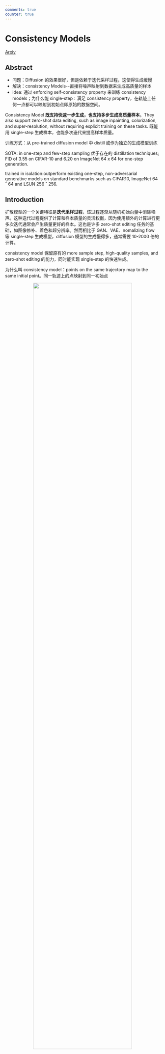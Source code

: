 ```yaml
---
comments: true
counter: true
---
```


# Consistency Models
[Arxiv](https://arxiv.org/abs/2303.01469)
## Abstract

+ 问题：Diffusion 的效果很好，但是依赖于迭代采样过程，这使得生成缓慢
+ 解决：consistency Models--直接将噪声映射到数据来生成高质量的样本
+ idea: 通过 enforcing self-consistency property 来训练 consistency models；为什么能 single-step：满足 consistency property，在轨迹上任何一点都可以映射到初始点即原始的数据空间。

Consistency Model **既支持快速一步生成，也支持多步生成高质量样本**。They also support zero-shot data editing, such as image inpainting, colorization, and super-resolution, without requiring explicit training on these tasks.
既能用 single-step 生成样本，也能多次迭代来提高样本质量。

训练方式：从 pre-trained diffusion model 中 distill 或作为独立的生成模型训练

SOTA: in one-step and few-step sampling 优于存在的 distillation techniques; 
FID of 3.55 on CIFAR-10 and 6.20 on ImageNet 64 x 64 for one-step generation.

trained in isolation:outperform existing one-step, non-adversarial generative models on standard benchmarks such as CIFAR10, ImageNet 64 ˆ 64 and LSUN 256 ˆ 256.

## Introduction

扩散模型的一个关键特征是**迭代采样过程**，该过程逐渐从随机初始向量中消除噪声。这种迭代过程提供了计算和样本质量的灵活权衡，因为使用额外的计算进行更多次迭代通常会产生质量更好的样本。这也是许多 zero-shot editing 任务的基础，如图像修补、着色和超分辨率。然而相比于 GAN、VAE、nomalizing flow 等 single-step 生成模型，diffusion 模型的生成慢得多，通常需要 10-2000 倍的计算。

consistency model 保留原有的 more sample step, high-quality samples, and zero-shot editing 的能力，同时能实现 single-step 的快速生成。

为什么叫 consistency model：points on the same trajectory map to the same initial point。同一轨迹上的点映射到同一初始点

<center><img src="./figures/2024-10-29-19-42-54.png" width="80%"></center>

训练方法：based on enforcing the self-consistency property.

1. relies on numerical ODE solvers and a pre-trained diffusion model to generate pairs of adjacent points on a PF ODE trajectory
2. 作为独立的模型族训练。当作为独立生成模型进行训练时，一致性模型可以匹配或超越渐进蒸馏的一步样本的质量，尽管没有使用 pre-trained diffusion model。

两种训练方式都不需要对抗训练。也都对架构的约束很少，可以使用灵活的神经网络来参数化 consistency model。

数据集：CIFAR-10, ImageNet 64 x 64, LSUN 256 x 256

## Diffusion Models

扩散模型通过高斯扰动逐步将数据扰动为噪声来生成数据，然后通过顺序去噪步骤从噪声中创建样本。用 $p_{\text{data}}$ 代表数据分布，Diffusion model 从用SDE diffusing $p_{\text{data}}$ 开始：

$$
dx_t = \mu(x_t, t)dt + \sigma(x_t, t)dW_t
$$

其中 $W_t$ 是 Brownian motion，$\mu$ 是 drift coefficients，$\sigma$ 是 diffusion coefficients。将 $x_t$ 的分布表示为 $p_t(x)$，则有 $p_0(x) = p_{\text{data}}(x)$. 这个 SDE 的显著特征是存在一个称为概率流(probability Flow)的 ODE，其 solution trajectories sampled at t are distributed according to $p_t(x)$.

$$
dx_t = (\mu(x_t, t) - \frac{1}{2}\sigma^2(t)\nabla \log p_t(x_t))dt
$$

上面 SDE 的设计使得 $P_T(x)$ 接近于易处理的高斯分布 $\pi(x)$，也就是噪声。采用设置 $\mu(x,t) = 0,\sigma(t) = \sqrt{2t}$ 在这种设置下，我们有 $p_t(x) = p_0(x) \bigotimes \mathcal{N}(0,t^2I)$，其中 $\bigotimes$ 表示卷积。并且 $\pi(x) = \mathcal{N}(0,T^2I)$

对于 sampling，我们首先训练了一个 score model $s_\Phi(x,t) \approx \nabla\log p_t(x)$ 通过 score mathcing，然后将这个带入到上面的式子就得到 PF ODE 的 empirical estimate

$$
\frac{dx_t}{dt}=-ts_\Phi(x_t,t)
$$

这个式子被称为 empirical PF ODE。然后我们 sample $\hat{x}_T \sim \pi = \mathcal{N}(0,T^2I)$ 来初始化 empirical PF ODE 并使用任何数值 ODE 求解器及时向后求解，such as Euler and Heun solvers to obtain the solution trajectory. $\{\hat{x_T}\}_{t\in[0,T]}$，最后的结果 $\hat{x}_0$ 可以被看作原始数据的近似。To avoid numerical instability,一个常见的技巧是提早结束求解当 $t=\epsilon$, where $\epsilon$ is a small positive number. 把$\hat{x_\epsilon}$作为最终的样本。在这里设置 $\epsilon = 0.002,T=80$

Diffusion Model 受到采样速度的限制，显然使用 ODE 求解器采样需要对 score model $s_\Phi(x,t)$ 进行迭代评估，计算成本较高。现有的快速采样方法包括更快的数值 ODE 求解器和蒸馏技术。然而 ODE求解器仍然需要至少10个步骤来生成高质量的样本，而蒸馏技术依赖于在蒸馏之前从扩散模型中收集大量样本数据，这本身在计算上是昂贵的。只有 progressive distillation 的方法不受到这个缺陷的约束。

## Consistency Models

### Definition

给定 solution trajectory $\{x_t\}_{t\in[0,T]}$，定义 *consistency function* $f:(x_t,t) \longmapsto x_\epsilon$，一个 consistency function 有 *self-consistency* property 

!!! note Self-consistency
    对于任意 $t\in[0,T]$，$f(x_t,t) = x_\epsilon$ 对于 $(x_t,t)$ 属于同一个 PF ODE trajectory 是成立的。

<center><img src="./figures/2024-10-29-22-25-34.png" width="80%"></center>

The goal of consistency models , symbolized as $f_\theta$ , is to estimate this consistency function f from data by learning to enforce the self-consistency property 

### Parameterization

对任意 consistency function $f(\cdot,\cdot)$，我们有 $f(x_\epsilon,\epsilon) = x_\epsilon$，其中 $f(\cdot,\epsilon)$ 是恒等函数，我们把这个约束称为 boundary condition. 所有一致性模型都必须满足这个边界条件，因为它对于一致性模型的成功训练起着至关重要的作用。这个边界条件也是一致性模型最严格的架构约束。对基于深度神经网络的 consistency model，本文讨论了两种几乎免费实现此边界条件的方法。

假设有一个 free-form 深度神经网络 $F_\theta(x,t)$，输出与 $x$ 在同一个维度，第一个方法是简单的参数化这个神经网络：

$$
f_{\theta}(\mathbf{x}, t) = 
\begin{cases}
    \mathbf{x} & t = \epsilon \\
    F_{\theta}(\mathbf{x}, t) & t \in (\epsilon, T]
\end{cases}.
$$

The second method is to parameterize the consistency model using skip connections, that is

$$
f_{\theta}(\mathbf{x}, t) = c_{\text{skip}}(t)\mathbf{x} + c_{\text{out}}(t)F_{\theta}(\mathbf{x}, t),
$$
    
$c_{\text{skip}}(\mathbf{x}, t)$ 和 $c_{\text{out}}(t)$ 是可微函数满足 $c_{\text{skip}}(\epsilon) = 1$ 和 $c_{\text{out}}(\epsilon) = 0$。这种方法下，consistency model is differentiable at $t = \epsilon$,which is critical for training continuous-time consistency models.第二种参数化方法与许多成功的生成模型类似，使得更容易借用强大的扩散模型架构来构建一致性模型。因此，我们在所有实验中都遵循第二个参数化。

### Sampling

对一个 well-trained consistency model $f_\theta(\cdot,\cdot)$，我们可以从初始分布$\hat{x_T}\sim\mathcal{N}(0,T^2I)$中采样，然后 evaluating the consistency model for $\hat{x_\epsilon}=f_\theta(\hat{x_T},T)$。这里只包含了一次 forward pass，因此 *generates samples in a single step*.Importantly, one can also evaluate the consistency model multiple times by alternating denoising and noise injection steps for improved sample quality.这种多步采样过程提供了以计算换取样本质量的灵活性。它在zero shot editing 中也有重要的应用

!!! note FID
    FID 是基于弗里歇距离（Frechet Distance）的一种距离度量，用于比较两个高维分布之间的相似性。在图像生成任务中，这两个分布通常是：

        •	生成图像的特征分布（由生成模型生成的样本）。
        •	真实图像的特征分布（来自真实数据集的样本）。

在实验中，我们用贪心算法找到时间点 $\{\mathcal{T}_1,\mathcal{T}_2,\cdots,\mathcal{T}_{N-1}\}$，其中使用三元搜索(ternary search)一次精确定位一个时间点，以优化从算法 1 获得的样本的 FID。这假设给定先前时间点，FID 是下一个时间点的单峰函数。

<center><img src="./figures/2024-10-30-00-35-28.png" width="80%"></center>

上面算法就是反复去噪和注入噪声的过程，随着 n 增大，加的噪声越小

### Zero-Shot Data Editing

Consistency models 也可以用于 zero-shot data editing，they do not require explicit training to perform these tasks,例如，一致性模型定义从高斯噪声向量到数据样本的一对一映射。

## Training Consistency Models via Distillation

这种方法是基于 pre-trained diffusion model, 考虑将时间范围 $[\epsilon,T]$ 划分成 N-1 个字区间，边界 $t_1 = \epsilon < t_2 < \cdots < t_N = T$，这里定义 boundary 的方式遵循了 [这里的](https://arxiv.org/abs/2206.00364) 设置。 $t_i = \left( \epsilon^{1/\rho} + \frac{i - 1}{N - 1} \left( T^{1/\rho} - \epsilon^{1/\rho} \right) \right)^{\rho}$ 这里 $\rho = 7$。当 N 充分大时，我们可以通过运行数值 ODE solver 的一个离散化步骤来从 $x_{t_{n+1}}$ 获得 $x_{t_n}$ 的 accuracy estimate, $\hat{x}^\phi_{t_n}$，其定义是

$$
\hat{x}^\phi_{t_n}:= x_{t_{n+1}} + (t_{n} - t_{n+1})\Phi(x_{t_{n+1}},t_{n+1};\phi)
$$

其中 $\Phi(\cdots;\phi)$代表 update function of one-step ODE solver applied to the empirical PF ODE。

比如在用 Euler Solver 时，相应的 update rule 变成

$$
\hat{x}^\phi_{t_n} = x_{t_{n+1}} - (t_{n} - t_{n+1})s_\Phi(x_{t_{n+1}},t_{n+1})
$$

由于 PF ODE 和 SDE 之间的联系，我们可以首先采样 $x\sim p_{\text{data}}$ 然后将高斯噪声添加到 x 来沿 ODE trajectory 的分布进行采样。具体来说，给定 data point x, 我们可以高效地生成一对在 PF ODE 轨迹上的相邻点 $(\hat{x}^\phi_{t_n},x_{t_{n+1}})$，通过

+ 在数据集中采样 x
+ 从 the transition density of SDE $N(x,t^2_{n+1}I)$ 中采样 $x_{t_{n+1}}$ 
+ 通过上面的 one discretization step of the numerical ODE solver 生成 $\hat{x}^\phi_{t_n}$

接着，用这个 pair 与 模型输出之间的 difference 来训练 consistency model。

The consistency distillation loss is defined as

$$
\mathcal{L}_{CD}^N(\theta, \theta^- ; \phi) := \mathbb{E}\left[ \lambda(t_n) d\left(f_{\theta}(\mathbf{x}_{t_{n+1}}, t_{n+1}), f_{\theta^-}(\hat{\mathbf{x}}_{t_n}^{\phi}, t_n)\right) \right],
$$

这里的期望是关于 $x\sim p_{\text{data}},n\sim\mathcal{U}[1,N-1],x_{t_{n+1}}\sim\mathcal{N}(x;t^2_{n+1}I)$,$\lambda(\cdot)$是一个正权重函数。$\hat{\mathbf{x}}_{t_n}^{\phi}$ 是由前面的 ODE solver 生成的。$\theta^-$ 表示优化过程中过去 $\theta$ 值的运行平均值，$d(\cdot,\cdot)$ 是度量函数满足 $\forall\mathbf{x},\mathbf{y}:d(\mathbf{x},\mathbf{y})\geqslant0$ and $d(x,y) = 0$ if and only if $x=y$

$$
\theta^- \leftarrow \text{stopgrad}(\mu\theta^- + (1-\mu)\theta)
$$

<center><img src="./figures/2024-10-30-01-42-06.png" width="80%"></center>

根据深度学习的惯例，我们称 $f_{\theta^-}$ 为 "target network"， $f_{\theta}$ 为 "Online network",我们发现，与简单设置 $\theta^- = \theta$ 相比,EMA 更新和“stopgrad”算子,可以极大地稳定训练过程，提高一致性模型的最终性能

!!! note stopgrad
    在机器学习或深度学习中，stopgrad（通常表示 “stop gradient” 或 “detach”）用于阻止梯度的反向传播。这意味着计算图中的这一部分不会计算或传播梯度，即使在优化过程中也不会影响参数的更新。这种方法通常用于更新目标网络的参数（例如在深度强化学习中的目标网络更新），以使目标网络的参数逐步追随主网络的参数，而不干扰主网络的训练。

学习一致性函数的理论：

Let $\Delta t := \max_{n \in \llbracket 1, N-1 \rrbracket} \{ |t_{n+1} - t_n| \}$, and $\mathbf{f}(\cdot, \cdot; \phi)$ be the consistency function of the empirical PF ODE in Eq. (3). Assume $\mathbf{f}_{\theta}$ satisfies the Lipschitz condition: there exists $L > 0$ such that for all $t \in [\epsilon, T]$, $\mathbf{x}$, and $\mathbf{y}$, we have $\| \mathbf{f}_{\theta}(\mathbf{x}, t) - \mathbf{f}_{\theta}(\mathbf{y}, t) \|_2 \leq L \| \mathbf{x} - \mathbf{y} \|_2$. Assume further that for all $n \in \llbracket 1, N-1 \rrbracket$, the ODE solver called at $t_{n+1}$ has local error uniformly bounded by $O((t_{n+1} - t_n)^{p+1})$ with $p \geq 1$. Then, if $\mathcal{L}_{CD}^N(\theta, \theta^-; \phi) = 0$, we have

$$
\sup_{n, \mathbf{x}} \| \mathbf{f}_{\theta}(\mathbf{x}, t_n) - \mathbf{f}(\mathbf{x}, t_n; \phi) \|_2 = O((\Delta t)^p).
$$

这个定理说明了如果 consistency model 达到了 zero distillation loss，那么只要 step size sufficiently small，consistency model 任意精确。


## Training Consistency Models in Isolation

## CM Distillation